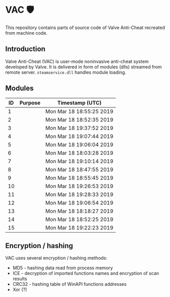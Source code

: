 # VAC 🛡️
This repository contains parts of source code of Valve Anti-Cheat recreated from machine code.

## Introduction
Valve Anti-Cheat (VAC) is user-mode noninvasive anti-cheat system developed by Valve. It is delivered in form of modules (dlls) streamed from remote server. `steamservice.dll` handles module loading.

## Modules
| ID | Purpose | Timestamp (UTC) |
| --- | --- | --- |
| 1 | | Mon Mar 18 18:55:25 2019 |
| 2 | | Mon Mar 18 18:52:35 2019 |
| 3 | | Mon Mar 18 19:37:52 2019 |
| 4 | | Mon Mar 18 19:07:44 2019 |
| 5 | | Mon Mar 18 19:06:04 2019 |
| 6 | | Mon Mar 18 18:03:28 2019 |
| 7 | | Mon Mar 18 19:10:14 2019 |
| 8 | | Mon Mar 18 18:47:55 2019 |
| 9 | | Mon Mar 18 18:55:45 2019 |
| 10 | | Mon Mar 18 19:26:53 2019 |
| 11 | | Mon Mar 18 19:28:33 2019 |
| 12 | | Mon Mar 18 19:06:54 2019 |
| 13 | | Mon Mar 18 18:18:27 2019 |
| 14 | | Mon Mar 18 18:52:25 2019 |
| 15 | | Mon Mar 18 19:22:23 2019 |

## Encryption / hashing
VAC uses several encryption / hashing methods:
- MD5 - hashing data read from process memory
- ICE - decryption of imported functions names and encryption of scan results
- CRC32 - hashing table of WinAPI functions addresses
- Xor (?)
